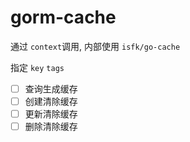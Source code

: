# gorm-cache

通过 `context`调用, 内部使用 `isfk/go-cache`

指定 `key` `tags`

- [ ] 查询生成缓存
- [ ] 创建清除缓存
- [ ] 更新清除缓存
- [ ] 删除清除缓存